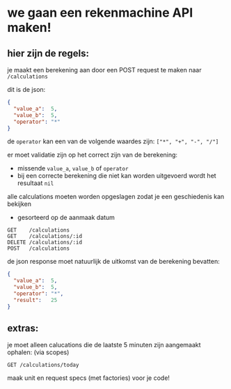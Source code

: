# we gaan een rekenmachine API maken!


hier zijn de regels:
-----

je maakt een berekening aan door een POST request te maken naar `/calculations`

dit is de json:
```json
{
  "value_a":  5,
  "value_b":  5,
  "operator": "*"
}
```
de `operator` kan een van de volgende waardes zijn: `["*", "+", "-", "/"]`

er moet validatie zijn op het correct zijn van de berekening:
- missende `value_a`, `value_b` of `operator`
- bij een correcte berekening die niet kan worden uitgevoerd wordt het resultaat `nil`

alle calculations moeten worden opgeslagen zodat je een geschiedenis kan bekijken

- gesorteerd op de aanmaak datum

```
GET    /calculations
GET    /calculations/:id
DELETE /calculations/:id
POST   /calculations
```

de json response moet natuurlijk de uitkomst van de berekening bevatten:

```json
{
  "value_a":  5,
  "value_b":  5,
  "operator": "*",
  "result":   25
}
```

extras:
-----

je moet alleen calucations die de laatste 5 minuten zijn aangemaakt ophalen:
(via scopes)

```
GET /calculations/today
```

maak unit en request specs (met factories) voor je code!

